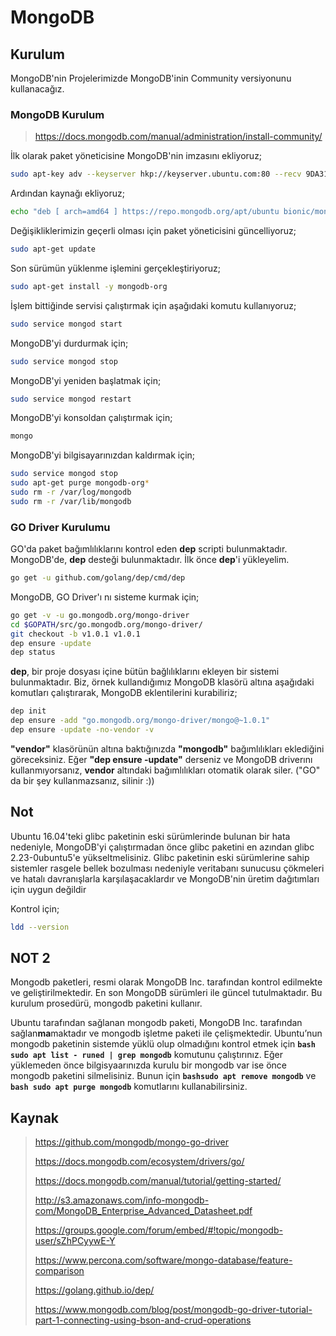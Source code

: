 # MongoDB

## Kurulum

MongoDB'nin Projelerimizde MongoDB'inin Community versiyonunu kullanacağız.

### MongoDB Kurulum

> <https://docs.mongodb.com/manual/administration/install-community/>

İlk olarak paket yöneticisine MongoDB'nin imzasını ekliyoruz;

```bash
sudo apt-key adv --keyserver hkp://keyserver.ubuntu.com:80 --recv 9DA31620334BD75D9DCB49F368818C72E52529D4
```

Ardından kaynağı ekliyoruz;

```bash
echo "deb [ arch=amd64 ] https://repo.mongodb.org/apt/ubuntu bionic/mongodb-org/4.0 multiverse" | sudo tee /etc/apt/sources.list.d/mongodb-org-4.0.list
```

Değişikliklerimizin geçerli olması için paket yöneticisini güncelliyoruz;

```bash
sudo apt-get update
```

Son sürümün yüklenme işlemini gerçekleştiriyoruz;

```bash
sudo apt-get install -y mongodb-org
```

İşlem bittiğinde servisi çalıştırmak için aşağıdaki komutu kullanıyoruz;

```bash
sudo service mongod start
```

MongoDB'yi durdurmak için;

```bash
sudo service mongod stop
```

MongoDB'yi yeniden başlatmak için;

```bash
sudo service mongod restart
```

MongoDB'yi konsoldan çalıştırmak için;

```bash
mongo
```

MongoDB'yi bilgisayarınızdan kaldırmak için;

```bash
sudo service mongod stop
sudo apt-get purge mongodb-org*
sudo rm -r /var/log/mongodb
sudo rm -r /var/lib/mongodb
```

### GO Driver Kurulumu

GO'da paket bağımlılıklarını kontrol eden **dep** scripti bulunmaktadır. MongoDB'de, **dep** desteği bulunmaktadır. İlk önce **dep**'i yükleyelim.

```bash
go get -u github.com/golang/dep/cmd/dep
```

MongoDB, GO Driver'ı nı sisteme kurmak için;

```bash
go get -v -u go.mongodb.org/mongo-driver
cd $GOPATH/src/go.mongodb.org/mongo-driver/
git checkout -b v1.0.1 v1.0.1
dep ensure -update
dep status
```

**dep**, bir proje dosyası içine bütün bağlılıklarını ekleyen bir sistemi bulunmaktadır. Biz, örnek kullandığımız MongoDB klasörü altına aşağıdaki komutları çalıştırarak, MongoDB eklentilerini kurabiliriz;

```bash
dep init
dep ensure -add "go.mongodb.org/mongo-driver/mongo@~1.0.1"
dep ensure -update -no-vendor -v
```

**"vendor"** klasörünün altına baktığınızda **"mongodb"** bağımlılıkları eklediğini göreceksiniz. Eğer **"dep ensure -update"** derseniz ve MongoDB driverını kullanmıyorsanız, **vendor** altındaki bağımlılıkları otomatik olarak siler. ("GO" da bir şey kullanmazsanız, silinir :))

## Not

Ubuntu 16.04'teki glibc paketinin eski sürümlerinde bulunan bir hata nedeniyle, MongoDB'yi çalıştırmadan önce glibc paketini en azından glibc 2.23-0ubuntu5'e yükseltmelisiniz. Glibc paketinin eski sürümlerine sahip sistemler rasgele bellek bozulması nedeniyle veritabanı sunucusu çökmeleri ve hatalı davranışlarla karşılaşacaklardır ve MongoDB'nin üretim dağıtımları için uygun değildir

Kontrol için;

```bash
ldd --version
```

## NOT 2

Mongodb paketleri, resmi olarak MongoDB Inc. tarafından kontrol edilmekte ve geliştirilmektedir. En son MongoDB sürümleri ile güncel tutulmaktadır. Bu kurulum prosedürü, mongodb paketini kullanır.

Ubuntu tarafından sağlanan mongodb paketi, MongoDB Inc. tarafından sağlan**ma**maktadır ve mongodb işletme paketi ile çelişmektedir. Ubuntu’nun mongodb paketinin sistemde yüklü olup olmadığını kontrol etmek için **```bash sudo apt list - runed | grep mongodb```** komutunu çalıştırınız. Eğer yüklemeden önce bilgisyaarınızda kurulu bir mongodb var ise önce mongodb paketini silmelisiniz. Bunun için **```bashsudo apt remove mongodb```** ve **```bash sudo apt purge mongodb```** komutlarını kullanabilirsiniz.

## Kaynak

> <https://github.com/mongodb/mongo-go-driver>
>
> <https://docs.mongodb.com/ecosystem/drivers/go/>
>
> <https://docs.mongodb.com/manual/tutorial/getting-started/>
>
> <http://s3.amazonaws.com/info-mongodb-com/MongoDB_Enterprise_Advanced_Datasheet.pdf>
>
> <https://groups.google.com/forum/embed/#!topic/mongodb-user/sZhPCyywE-Y>
>
> <https://www.percona.com/software/mongo-database/feature-comparison>
>
> <https://golang.github.io/dep/>
>
> <https://www.mongodb.com/blog/post/mongodb-go-driver-tutorial-part-1-connecting-using-bson-and-crud-operations>